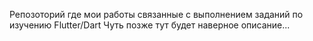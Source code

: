 Репозоторий где мои работы связанные с выполнением заданий по изучению Flutter/Dart
Чуть позже тут будет наверное описание...
